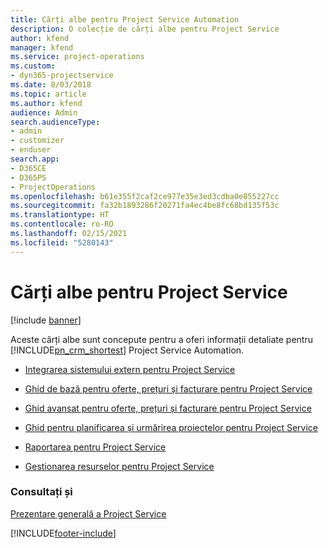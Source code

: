 ```yaml
---
title: Cărți albe pentru Project Service Automation
description: O colecție de cărți albe pentru Project Service
author: kfend
manager: kfend
ms.service: project-operations
ms.custom:
- dyn365-projectservice
ms.date: 8/03/2018
ms.topic: article
ms.author: kfend
audience: Admin
search.audienceType:
- admin
- customizer
- enduser
search.app:
- D365CE
- D365PS
- ProjectOperations
ms.openlocfilehash: b61e355f2caf2ce977e35e3ed3cdba0e855227cc
ms.sourcegitcommit: fa32b1893286f20271fa4ec4be8fc68bd135f53c
ms.translationtype: HT
ms.contentlocale: ro-RO
ms.lasthandoff: 02/15/2021
ms.locfileid: "5280143"
---
```

# <a name="white-papers-for-project-service"></a>Cărți albe pentru Project Service

[!include [banner](../includes/psa-now-project-operations.md)]

Aceste cărți albe sunt concepute pentru a oferi informații detaliate pentru [!INCLUDE[pn_crm_shortest](../includes/pn-crm-shortest.md)] Project Service Automation.

-   [Integrarea sistemului extern pentru Project Service](https://go.microsoft.com/fwlink/?LinkId=825445)

-   [Ghid de bază pentru oferte, prețuri și facturare pentru Project Service](https://go.microsoft.com/fwlink/?LinkId=825241)

-   [Ghid avansat pentru oferte, prețuri și facturare pentru Project Service](https://go.microsoft.com/fwlink/?LinkId=825242)

-   [Ghid pentru planificarea și urmărirea proiectelor pentru Project Service](https://go.microsoft.com/fwlink/?LinkId=825243)

-   [Raportarea pentru Project Service](https://go.microsoft.com/fwlink/?LinkId=825446)

-   [Gestionarea resurselor pentru Project Service](https://go.microsoft.com/fwlink/?LinkId=825244)

### <a name="see-also"></a>Consultați și
 [Prezentare generală a Project Service](../psa/overview.md)


[!INCLUDE[footer-include](../includes/footer-banner.md)]